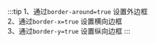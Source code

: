 :::tip
1、通过`border-around=true` 设置外边框<br>
2、通过`border-x=true` 设置横向边框<br>
3、通过`border-y=true` 设置纵向边框
:::
